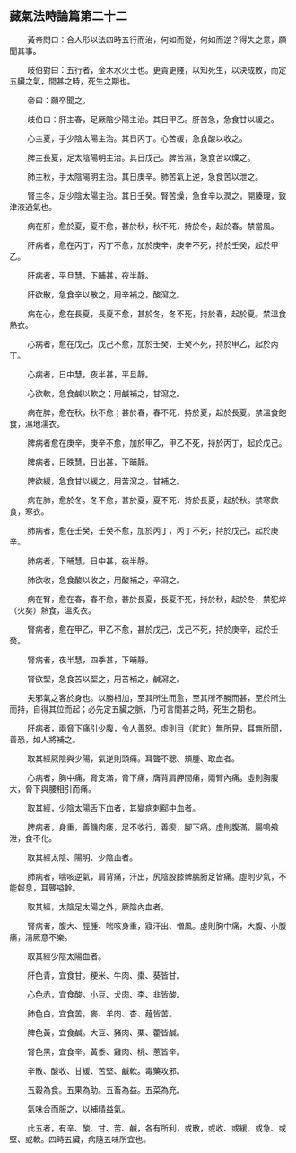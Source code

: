 ## 藏氣法時論篇第二十二

<p>&emsp;&emsp;
黃帝問曰：合人形以法四時五行而治，何如而從，何如而逆？得失之意，願聞其事。
</p>
<p>&emsp;&emsp;
岐伯對曰：五行者，金木水火土也。更貴更賤，以知死生，以決成敗，而定五臟之氣，間甚之時，死生之期也。
</p>
<p>&emsp;&emsp;
帝曰：願卒聞之。
</p>
<p>&emsp;&emsp;
岐伯曰：肝主春，足厥陰少陽主治。其日甲乙。肝苦急，急食甘以緩之。
</p>
<p>&emsp;&emsp;
心主夏，手少陰太陽主治。其日丙丁。心苦緩，急食酸以收之。
</p>
<p>&emsp;&emsp;
脾主長夏，足太陰陽明主治。其日戊己。脾苦濕，急食苦以燥之。
</p>
<p>&emsp;&emsp;
肺主秋，手太陰陽明主治。其日庚辛。肺苦氣上逆，急食苦以泄之。
</p>
<p>&emsp;&emsp;
腎主冬，足少陰太陽主治。其日壬癸。腎苦燥，急食辛以潤之，開腠理，致津液通氣也。
</p>
<p>&emsp;&emsp;
病在肝，愈於夏，夏不愈，甚於秋，秋不死，持於冬，起於春。禁當風。
</p>
<p>&emsp;&emsp;
肝病者，愈在丙丁，丙丁不愈，加於庚辛，庚辛不死，持於壬癸，起於甲乙。
</p>
<p>&emsp;&emsp;
肝病者，平旦慧，下晡甚，夜半靜。
</p>
<p>&emsp;&emsp;
肝欲散，急食辛以散之，用辛補之，酸瀉之。
</p>
<p>&emsp;&emsp;
病在心，愈在長夏，長夏不愈，甚於冬，冬不死，持於春，起於夏。禁溫食熱衣。
</p>
<p>&emsp;&emsp;
心病者，愈在戊己，戊己不愈，加於壬癸，壬癸不死，持於甲乙，起於丙丁。
</p>
<p>&emsp;&emsp;
心病者，日中慧，夜半甚，平旦靜。
</p>
<p>&emsp;&emsp;
心欲軟，急食鹹以軟之；用鹹補之，甘瀉之。
</p>
<p>&emsp;&emsp;
病在脾，愈在秋，秋不愈；甚於春，春不死，持於夏，起於長夏。禁溫食飽食，濕地濡衣。
</p>
<p>&emsp;&emsp;
脾病者愈在庚辛，庚辛不愈，加於甲乙，甲乙不死，持於丙丁，起於戊己。
</p>
<p>&emsp;&emsp;
脾病者，日昳慧，日出甚，下晡靜。
</p>
<p>&emsp;&emsp;
脾欲緩，急食甘以緩之，用苦瀉之，甘補之。
</p>
<p>&emsp;&emsp;
病在肺，愈於冬。冬不愈，甚於夏，夏不死，持於長夏，起於秋。禁寒飲食，寒衣。
</p>
<p>&emsp;&emsp;
肺病者，愈在壬癸，壬癸不愈，加於丙丁，丙丁不死，持於戊己，起於庚辛。
</p>
<p>&emsp;&emsp;
肺病者，下晡慧，日中甚，夜半靜。
</p>
<p>&emsp;&emsp;
肺欲收，急食酸以收之，用酸補之，辛瀉之。
</p>
<p>&emsp;&emsp;
病在腎，愈在春，春不愈，甚於長夏，長夏不死，持於秋，起於冬，禁犯焠（火矣）熱食，溫炙衣。
</p>
<p>&emsp;&emsp;
腎病者，愈在甲乙，甲乙不愈，甚於戊己，戊己不死，持於庚辛，起於壬癸。
</p>
<p>&emsp;&emsp;
腎病者，夜半慧，四季甚，下晡靜。
</p>
<p>&emsp;&emsp;
腎欲堅，急食苦以堅之，用苦補之，鹹瀉之。
</p>
<p>&emsp;&emsp;
夫邪氣之客於身也。以勝相加，至其所生而愈，至其所不勝而甚，至於所生而持，自得其位而起；必先定五臟之脈，乃可言間甚之時，死生之期也。
</p>
<p>&emsp;&emsp;
肝病者，兩脅下痛引少腹，令人善怒。虛則目（盳盳）無所見，耳無所聞，善恐，如人將補之。
</p>
<p>&emsp;&emsp;
取其經厥陰與少陽，氣逆則頭痛。耳聾不聰、頰腫、取血者。
</p>
<p>&emsp;&emsp;
心病者，胸中痛，脅支滿，脅下痛，膺背肩胛間痛，兩臂內痛。虛則胸腹大，脅下與腰相引而痛。
</p>
<p>&emsp;&emsp;
取其經，少陰太陽舌下血者，其變病刺郗中血者。
</p>
<p>&emsp;&emsp;
脾病者，身重，善饑肉痿，足不收行，善瘈，腳下痛。虛則腹滿，腸鳴飧泄，食不化。
</p>
<p>&emsp;&emsp;
取其經太陰、陽明、少陰血者。
</p>
<p>&emsp;&emsp;
肺病者，喘咳逆氣，肩背痛，汗出，尻陰股膝髀腨胻足皆痛。虛則少氣，不能報息，耳聾嗌幹。
</p>
<p>&emsp;&emsp;
取其經，太陰足太陽之外，厥陰內血者。
</p>
<p>&emsp;&emsp;
腎病者，腹大、脛腫、喘咳身重，寢汗出、憎風。虛則胸中痛，大腹、小腹痛，清厥意不樂。
</p>
<p>&emsp;&emsp;
取其經少陰太陽血者。
</p>
<p>&emsp;&emsp;
肝色青，宜食甘。粳米、牛肉、棗、葵皆甘。
</p>
<p>&emsp;&emsp;
心色赤，宜食酸。小豆、犬肉、李、韭皆酸。
</p>
<p>&emsp;&emsp;
肺色白，宜食苦。麥、羊肉、杏、薤皆苦。
</p>
<p>&emsp;&emsp;
脾色黃，宜食鹹。大豆、豬肉、栗、藿皆鹹。
</p>
<p>&emsp;&emsp;
腎色黑，宜食辛。黃黍、雞肉、桃、蔥皆辛。
</p>
<p>&emsp;&emsp;
辛散、酸收、甘緩、苦堅、鹹軟。毒藥攻邪。
</p>
<p>&emsp;&emsp;
五穀為食。五果為助。五畜為益。五菜為充。
</p>
<p>&emsp;&emsp;
氣味合而服之，以補精益氣。
</p>
<p>&emsp;&emsp;
此五者，有辛、酸、甘、苦、鹹，各有所利，或散，或收、或緩、或急、或堅、或軟。四時五臟，病隨五味所宜也。
</p>